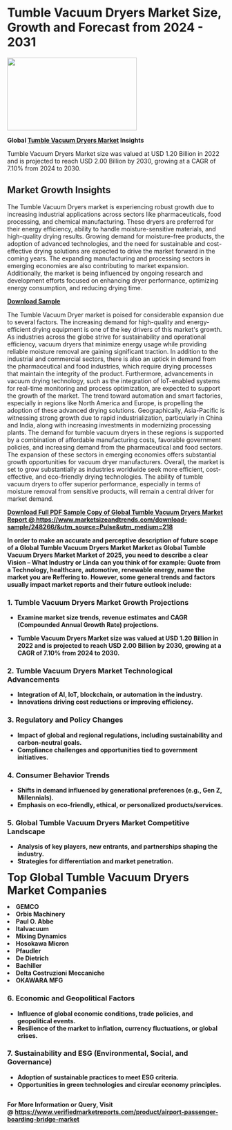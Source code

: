 <H1>Tumble Vacuum Dryers Market Size, Growth and Forecast from 2024 - 2031</H1><img class="aligncenter size-medium wp-image-584254" src="https://thirdeyenews.in/wp-content/uploads/2024/09/Global-Market-Research-300x168.jpeg" alt="" width="300" height="168" /><p><strong>Global&nbsp;<a href="https://www.marketsizeandtrends.com/download-sample/248266/&amp;utm_source=Pulse&amp;utm_medium=218">Tumble Vacuum Dryers Market</a> Insights</strong></p><p>Tumble Vacuum Dryers Market size was valued at USD 1.20 Billion in 2022 and is projected to reach USD 2.00 Billion by 2030, growing at a CAGR of 7.10% from 2024 to 2030.</p><p><h2>Market Growth Insights</h2> <p>The Tumble Vacuum Dryers market is experiencing robust growth due to increasing industrial applications across sectors like pharmaceuticals, food processing, and chemical manufacturing. These dryers are preferred for their energy efficiency, ability to handle moisture-sensitive materials, and high-quality drying results. Growing demand for moisture-free products, the adoption of advanced technologies, and the need for sustainable and cost-effective drying solutions are expected to drive the market forward in the coming years. The expanding manufacturing and processing sectors in emerging economies are also contributing to market expansion. Additionally, the market is being influenced by ongoing research and development efforts focused on enhancing dryer performance, optimizing energy consumption, and reducing drying time.</p> <p><strong><a href="#">Download Sample</a></strong></p> <p>The Tumble Vacuum Dryer market is poised for considerable expansion due to several factors. The increasing demand for high-quality and energy-efficient drying equipment is one of the key drivers of this market's growth. As industries across the globe strive for sustainability and operational efficiency, vacuum dryers that minimize energy usage while providing reliable moisture removal are gaining significant traction. In addition to the industrial and commercial sectors, there is also an uptick in demand from the pharmaceutical and food industries, which require drying processes that maintain the integrity of the product. Furthermore, advancements in vacuum drying technology, such as the integration of IoT-enabled systems for real-time monitoring and process optimization, are expected to support the growth of the market. The trend toward automation and smart factories, especially in regions like North America and Europe, is propelling the adoption of these advanced drying solutions. Geographically, Asia-Pacific is witnessing strong growth due to rapid industrialization, particularly in China and India, along with increasing investments in modernizing processing plants. The demand for tumble vacuum dryers in these regions is supported by a combination of affordable manufacturing costs, favorable government policies, and increasing demand from the pharmaceutical and food sectors. The expansion of these sectors in emerging economies offers substantial growth opportunities for vacuum dryer manufacturers. Overall, the market is set to grow substantially as industries worldwide seek more efficient, cost-effective, and eco-friendly drying technologies. The ability of tumble vacuum dryers to offer superior performance, especially in terms of moisture removal from sensitive products, will remain a central driver for market demand.</p> <p><strong><a href="#"></p><p><span class=""><strong>Download Full PDF Sample Copy of Global Tumble Vacuum Dryers Market Report</strong> @ <a href="https://www.marketsizeandtrends.com/download-sample/248266/&amp;utm_source=Pulse&amp;utm_medium=218" target="_blank">https://www.marketsizeandtrends.com/download-sample/248266/&amp;utm_source=Pulse&amp;utm_medium=218</a></span></p><p>In order to make an accurate and perceptive description of future scope of a Global&nbsp;Tumble Vacuum Dryers Market Market as Global&nbsp;Tumble Vacuum Dryers Market Market of 2025, you need to describe a clear Vision &ndash; What Industry or Linda can you think of for example: Quote from a Technology, healthcare, automotive, renewable energy, name the market you are Reffering to. However, some general trends and factors usually impact market reports and their future outlook include:</p><h3>1.&nbsp;<strong>Tumble Vacuum Dryers Market Growth Projections</strong></h3><ul><li>Examine market size trends, revenue estimates and CAGR (Compounded Annual Growth Rate) projections.</li><li><p>Tumble Vacuum Dryers Market size was valued at USD 1.20 Billion in 2022 and is projected to reach USD 2.00 Billion by 2030, growing at a CAGR of 7.10% from 2024 to 2030.</p></li></ul><h3>2.&nbsp;<strong>Tumble Vacuum Dryers Market Technological Advancements</strong></h3><ul><li>Integration of AI, IoT, blockchain, or automation in the industry.</li><li>Innovations driving cost reductions or improving efficiency.</li></ul><h3>3.&nbsp;<strong>Regulatory and Policy Changes</strong></h3><ul><li>Impact of global and regional regulations, including sustainability and carbon-neutral goals.</li><li>Compliance challenges and opportunities tied to government initiatives.</li></ul><h3>4.&nbsp;<strong>Consumer Behavior Trends</strong></h3><ul><li>Shifts in demand influenced by generational preferences (e.g., Gen Z, Millennials).</li><li>Emphasis on eco-friendly, ethical, or personalized products/services.</li></ul><h3>5.&nbsp;<strong>Global Tumble Vacuum Dryers Market Competitive Landscape</strong></h3><ul><li>Analysis of key players, new entrants, and partnerships shaping the industry.</li><li>Strategies for differentiation and market penetration.</li></ul><p data-pm-slice="1 1 []"><span style="color: inherit; font-family: inherit; font-size: 25px;">Top Global Tumble Vacuum Dryers Market Companies</span></p><div class="" data-test-id=""><p><li>GEMCO</li><li> Orbis Machinery</li><li> Paul O. Abbe</li><li> Italvacuum</li><li> Mixing Dynamics</li><li> Hosokawa Micron</li><li> Pfaudler</li><li> De Dietrich</li><li> Bachiller</li><li> Delta Costruzioni Meccaniche</li><li> OKAWARA MFG</li></p></div><h3>6.&nbsp;<strong>Economic and Geopolitical Factors</strong></h3><ul><li>Influence of global economic conditions, trade policies, and geopolitical events.</li><li>Resilience of the market to inflation, currency fluctuations, or global crises.</li></ul><h3>7.&nbsp;<strong>Sustainability and ESG (Environmental, Social, and Governance)</strong></h3><ul><li>Adoption of sustainable practices to meet ESG criteria.</li><li>Opportunities in green technologies and circular economy principles.</li></ul><h2><strong style="font-size: 14px;">For More Information or Query, Visit @&nbsp;</strong><a style="background-color: #ffffff; font-size: 14px;" href="https://www.marketsizeandtrends.com/report/tumble-vacuum-dryers-market/" target="_blank">https://www.verifiedmarketreports.com/product/airport-passenger-boarding-bridge-market</a></h2>
